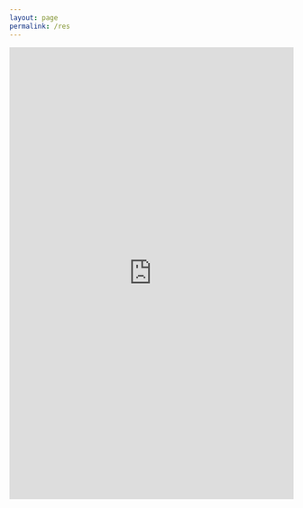 ```yaml
---
layout: page
permalink: /res
---
```


<iframe src="https://drive.google.com/file/d/19NOArpOKdPG9Z-K2K_w-oXsS15G0tWYi/preview" style="background-color: #FFFFFF" width="100%" height="800" frameborder="0"></iframe>